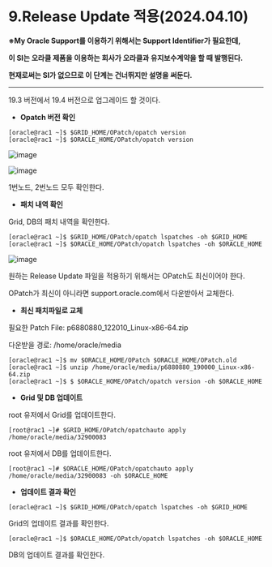 # 9.Release Update 적용(2024.04.10)

**※My Oracle Support를 이용하기 위해서는 Support Identifier가 필요한데,**

**이 SI는 오라클 제품을 이용하는 회사가 오라클과 유지보수계약을 할 때 발행된다.**

**현재로써는 SI가 없으므로 이 단계는 건너뛰지만 설명을 써둔다.**

---

19.3 버전에서 19.4 버전으로 업그레이드 할 것이다.

- **Opatch 버전 확인**

```
[oracle@rac1 ~]$ $GRID_HOME/OPatch/opatch version
[oracle@rac1 ~]$ $ORACLE_HOME/OPatch/opatch version
```
![image](https://github.com/oraclejyp/19c_rac_inst/assets/133745372/1963754e-fc98-4cfc-9690-bf0ac69658fc)

![image](https://github.com/oraclejyp/19c_rac_inst/assets/133745372/cb3534c5-c9b3-4850-ab94-34b784e56a93)

1번노드, 2번노드 모두 확인한다.

- **패치 내역 확인**

Grid, DB의 패치 내역을 확인한다.

```
[oracle@rac1 ~]$ $GRID_HOME/OPatch/opatch lspatches -oh $GRID_HOME
[oracle@rac1 ~]$ $ORACLE_HOME/OPatch/opatch lspatches -oh $ORACLE_HOME
```

![image](https://github.com/oraclejyp/19c_rac_inst/assets/133745372/c822ac88-7808-4369-b200-424fd6a0210d)


원하는 Release Update 파일을 적용하기 위해서는 OPatch도 최신이어야 한다.

OPatch가 최신이 아니라면 support.oracle.com에서 다운받아서 교체한다.

- **최신 패치파일로 교체**

필요한 Patch File: p6880880_122010_Linux-x86-64.zip

다운받을 경로: /home/oracle/media

```
[oracle@rac1 ~]$ mv $ORACLE_HOME/OPatch $ORACLE_HOME/OPatch.old
[oracle@rac1 ~]$ unzip /home/oracle/media/p6880880_190000_Linux-x86-64.zip
[oracle@rac1 ~]$ $ $ORACLE_HOME/OPatch/opatch version -oh $ORACLE_HOME
```

- **Grid 및 DB 업데이트**

root 유저에서 Grid를 업데이트한다.

```
[root@rac1 ~]# $GRID_HOME/OPatch/opatchauto apply /home/oracle/media/32900083
```


root 유저에서 DB를 업데이트한다.

```
[root@rac1 ~]# $ORACLE_HOME/OPatch/opatchauto apply /home/oracle/media/32900083 -oh $ORACLE_HOME
```

- **업데이트 결과 확인**


```
[oracle@rac1 ~]$ $GRID_HOME/OPatch/opatch lspatches -oh $GRID_HOME
```
Grid의 업데이트 결과를 확인한다.


```
[oracle@rac1 ~]$ $ORACLE_HOME/OPatch/opatch lspatches -oh $ORACLE_HOME
```
DB의 업데이트 결과를 확인한다.
